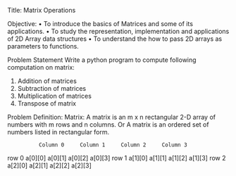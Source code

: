 Title: Matrix Operations

Objective:
• To introduce the basics of Matrices and some of its applications.
• To study the representation, implementation and applications of 2D Array data structures
• To understand the how to pass 2D arrays as parameters to functions.

Problem Statement
Write a python program to compute following computation on matrix:
1. Addition of matrices
2. Subtraction of matrices
3. Multiplication of matrices
4. Transpose of matrix

Problem Definition:
Matrix: A matrix is an m x n rectangular 2-D array of numbers with m rows and n columns.
Or A matrix is an ordered set of numbers listed in rectangular form.

              Column 0     Column 1     Column 2     Column 3
row 0         a[0][0]      a[0][1]       a[0][2]      a[0][3]
row 1         a[1][0]      a[1][1]       a[1][2]      a[1][3]
row 2         a[2][0]      a[2][1]       a[2][2]      a[2][3]
